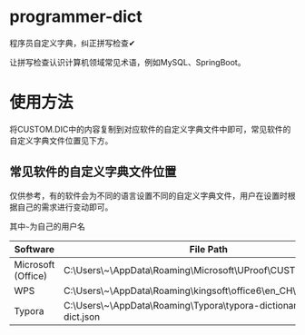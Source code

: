 # programmer-dict
程序员自定义字典，纠正拼写检查✔

让拼写检查认识计算机领域常见术语，例如MySQL、SpringBoot。


# 使用方法

将CUSTOM.DIC中的内容复制到对应软件的自定义字典文件中即可，常见软件的自定义字典文件位置见下方。


## 常见软件的自定义字典文件位置

仅供参考，有的软件会为不同的语言设置不同的自定义字典文件，用户在设置时根据自己的需求进行变动即可。

其中`~`为自己的用户名

| Software           | File Path                                                         |
|--------------------|-------------------------------------------------------------------|
| Microsoft (Office) | C:\Users\\~\AppData\Roaming\Microsoft\UProof\CUSTOM.DIC            |
| WPS                | C:\Users\\~\AppData\Roaming\kingsoft\office6\en_CH\CUSTOM.DIC        |
| Typora             | C:\Users\\~\AppData\Roaming\Typora\typora-dictionaries\user-dict.json |

